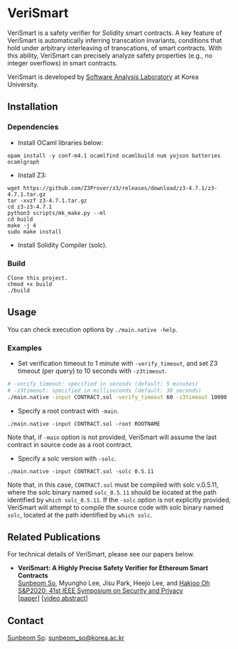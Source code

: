 # VeriSmart
VeriSmart is a safety verifier for Solidity smart contracts.
A key feature of VeriSmart is automatically inferring transcation invariants,
conditions that hold under arbitrary interleaving of transcations, of smart contracts. 
With this ability, VeriSmart can precisely analyze safety properties (e.g., no integer overflows) in smart contracts.

VeriSmart is developed by [Software Analysis Laboratory](http://prl.korea.ac.kr/~pronto/home/) at Korea University.

## Installation
### Dependencies
- Install OCaml libraries below:
```
opam install -y conf-m4.1 ocamlfind ocamlbuild num yojson batteries ocamlgraph
```

- Install Z3:
```
wget https://github.com/Z3Prover/z3/releases/download/z3-4.7.1/z3-4.7.1.tar.gz
tar -xvzf z3-4.7.1.tar.gz
cd z3-z3-4.7.1
python3 scripts/mk_make.py --ml
cd build
make -j 4
sudo make install
```

- Install Solidity Compiler (solc).

### Build
```
Clone this project.
chmod +x build
./build
```

## Usage
You can check execution options by `./main.native -help`.
### Examples
- Set verification timeout to 1 minute with `-verify_timeout`, and set Z3 timeout (per query) to 10 seconds with `-z3timeout`.
```bash
# -verify_timeout: specified in seconds (default: 5 minutes)
# -z3timeout: specified in milliseconds (default: 30 seconds)
./main.native -input CONTRACT.sol -verify_timeout 60 -z3timeout 10000
```

- Specify a root contract with `-main`.
```
./main.native -input CONTRACT.sol -root ROOTNAME
```
Note that, if `-main` option is not provided, VeriSmart will assume the last contract in source code as a root contract.

- Specify a solc version with `-solc`.
```
./main.native -input CONTRACT.sol -solc 0.5.11
```
Note that, in this case, `CONTRACT.sol` must be compiled with solc v.0.5.11,
where the solc binary named `solc_0.5.11` should be located at the path identified by `which solc_0.5.11`.
If the `-solc` option is not explicitly provided,
VeriSmart will attempt to compile the source code with solc binary named `solc`, located at the path identified by `which solc`.

## Related Publications
For technical details of VeriSmart, please see our papers below.

* **VeriSmart: A Highly Precise Safety Verifier for Ethereum Smart Contracts** <br/>
  [Sunbeom So](https://sites.google.com/site/sunbeomsoprl/), Myungho Lee, Jisu Park, Heejo Lee, and [Hakjoo Oh](http://prl.korea.ac.kr/~pronto/home/) <br/>
  [S&P2020: 41st IEEE Symposium on Security and Privacy](https://www.ieee-security.org/TC/SP2020/) <br/>
  \[[paper](https://www.computer.org/csdl/proceedings-article/sp/2020/349700a825/1j2LfVGEWre)\] \[[video abstract](https://www.youtube.com/watch?v=OIqjKqVm-F4)\]

## Contact
[Sunbeom So](https://sites.google.com/site/sunbeomsoprl/): sunbeom_so@korea.ac.kr
